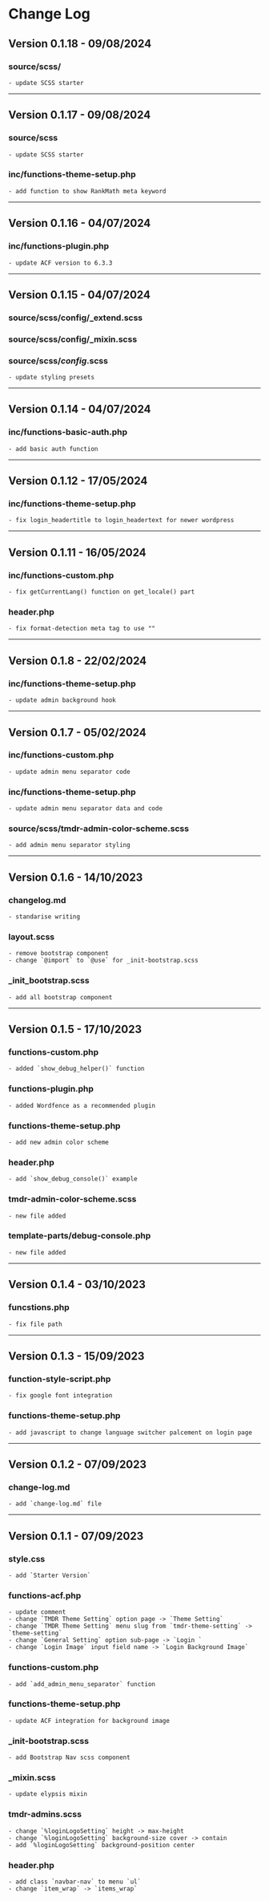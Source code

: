 # Change Log

## Version 0.1.18 - 09/08/2024

### source/scss/

    - update SCSS starter

---

## Version 0.1.17 - 09/08/2024

### source/scss

    - update SCSS starter

### inc/functions-theme-setup.php

    - add function to show RankMath meta keyword

---

## Version 0.1.16 - 04/07/2024

### inc/functions-plugin.php

    - update ACF version to 6.3.3

---

## Version 0.1.15 - 04/07/2024

### source/scss/config/_extend.scss
### source/scss/config/_mixin.scss
### source/scss/_config_.scss

    - update styling presets

---

## Version 0.1.14 - 04/07/2024

### inc/functions-basic-auth.php

    - add basic auth function

---

## Version 0.1.12 - 17/05/2024

### inc/functions-theme-setup.php

    - fix login_headertitle to login_headertext for newer wordpress

---

## Version 0.1.11 - 16/05/2024

### inc/functions-custom.php

    - fix getCurrentLang() function on get_locale() part

### header.php

    - fix format-detection meta tag to use ""

---

## Version 0.1.8 - 22/02/2024

### inc/functions-theme-setup.php

    - update admin background hook

---

## Version 0.1.7 - 05/02/2024

### inc/functions-custom.php

    - update admin menu separator code

### inc/functions-theme-setup.php

    - update admin menu separator data and code

### source/scss/tmdr-admin-color-scheme.scss

    - add admin menu separator styling

---

## Version 0.1.6 - 14/10/2023

### changelog.md

    - standarise writing

### layout.scss

    - remove bootstrap component
    - change `@import` to `@use` for _init-bootstrap.scss

### _init_bootstrap.scss

    - add all bootstrap component

---

## Version 0.1.5 - 17/10/2023

### functions-custom.php

    - added `show_debug_helper()` function

### functions-plugin.php

    - added Wordfence as a recommended plugin
    
### functions-theme-setup.php

    - add new admin color scheme

### header.php

    - add `show_debug_console()` example

### tmdr-admin-color-scheme.scss

    - new file added

### template-parts/debug-console.php

    - new file added

---

## Version 0.1.4 - 03/10/2023

### funcstions.php

    - fix file path

---

## Version 0.1.3 - 15/09/2023

### function-style-script.php

    - fix google font integration

### functions-theme-setup.php

    - add javascript to change language switcher palcement on login page

---

## Version 0.1.2 - 07/09/2023

### change-log.md

    - add `change-log.md` file

---

## Version 0.1.1 - 07/09/2023

### style.css

    - add `Starter Version`

### functions-acf.php

    - update comment
    - change `TMDR Theme Setting` option page -> `Theme Setting`
    - change `TMDR Theme Setting` menu slug from `tmdr-theme-setting` -> `theme-setting`
    - change `General Setting` option sub-page -> `Login `
    - change `Login Image` input field name -> `Login Background Image`

### functions-custom.php

    - add `add_admin_menu_separator` function

### functions-theme-setup.php

    - update ACF integration for background image

### _init-bootstrap.scss

    - add Bootstrap Nav scss component

### _mixin.scss

    - update elypsis mixin

### tmdr-admins.scss

    - change `%loginLogoSetting` height -> max-height
    - change `%loginLogoSetting` background-size cover -> contain
    - add `%loginLogoSetting` background-position center

### header.php

    - add class `navbar-nav` to menu `ul`
    - change `item_wrap` -> `items_wrap`
